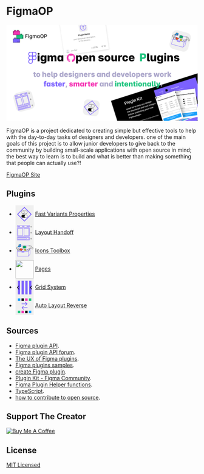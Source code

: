 # FigmaOP

![cover art](https://raw.githubusercontent.com/TalmSnir/FigmaOP-open-source-Figma-plugins/main/socialpreview.png)



FigmaOP is a project dedicated to creating simple but effective tools to help with the day-to-day tasks of designers and developers. one of the main goals of this project is to allow junior developers to give back to the community by building small-scale applications with open source in mind; the best way to learn is to build and what is better than making something that people can actually use?!

[FigmaOP Site](https://figmaop.netlify.app/)

## Plugins

- <img align='center' src='https://raw.githubusercontent.com/TalmSnir/FigmaOP-open-source-Figma-plugins/main/Fast-Variants-Properties-newUI/plugin-icon.png'  width='48' height='48'> [Fast Variants Properties](https://github.com/TalmSnir/FigmaOP-open-source-Figma-plugins/tree/main/Fast-Variants-Properties-newUI)
  </br>
- <img align='center' src='site\src\assets\layout-handoff.svg'  width='48' height='48'> [Layout Handoff](https://github.com/TalmSnir/FigmaOP-open-source-Figma-plugins/tree/main/Layout-Handoff)
  </br>
- <img align='center' src='site\src\assets\icons-toolbox.svg'  width='48' height='48'> [Icons Toolbox](https://github.com/TalmSnir/FigmaOP-open-source-Figma-plugins/tree/main/Icons%20Toolbox)
- <img align='center' src='https://user-images.githubusercontent.com/72248784/138590877-60daa907-9928-4415-b656-cc45e978ac71.png'  width='48' height='48'> [Pages](https://github.com/TalmSnir/FigmaOP-open-source-Figma-plugins/tree/main/Pages)
- <img align='center' src='https://raw.githubusercontent.com/TalmSnir/FigmaOP-open-source-Figma-plugins/main/Grid-System/plugin%20icon.png'  width='48' height='48'> [Grid System](https://github.com/TalmSnir/FigmaOP-open-source-Figma-plugins/tree/main/Grid-System)
- <img align='center' src='https://raw.githubusercontent.com/TalmSnir/FigmaOP-open-source-Figma-plugins/main/Autolayout-Reverse/Plugin-Icon%20Frame-128x128.png'  width='48' height='48'> [Auto Layout Reverse](https://github.com/TalmSnir/FigmaOP-open-source-Figma-plugins/tree/main/Autolayout-Reverse)

## Sources

- [Figma plugin API](https://www.figma.com/plugin-docs/intro/).
- [Figma plugin API forum](https://www.figma.com/plugin-docs/intro/).
- [The UX of Figma plugins](https://uxdesign.cc/the-ux-of-figma-plugins-f4f896f8cf35?utm_source=pocket_mylist).
- [Figma plugins samples](https://github.com/figma/plugin-samples).
- [create Figma plugin](https://github.com/yuanqing/create-figma-plugin).
- [Plugin Kit - Figma Community](https://www.figma.com/community/file/1025375618827139141).
- [Figma Plugin Helper functions](https://github.com/figma-plugin-helper-functions).
- [TypeScript](https://www.typescriptlang.org/).
- [how to contribute to open source](https://opensource.guide/how-to-contribute/#how-to-submit-a-contribution).

## Support The Creator

<a href="https://www.buymeacoffee.com/TalmSnir" target="_blank"><img src="https://cdn.buymeacoffee.com/buttons/v2/default-yellow.png" alt="Buy Me A Coffee" style="height: 60px !important;width: 217px !important;" ></a>


## License

[MIT Licensed](https://github.com/tterb/atomic-design-ui/blob/master/LICENSEs)
